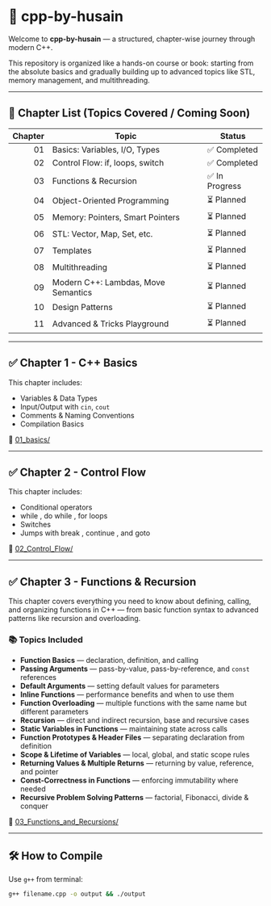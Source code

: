 # 📘 cpp-by-husain

Welcome to **cpp-by-husain** — a structured, chapter-wise journey through modern C++.

This repository is organized like a hands-on course or book: starting from the absolute basics and gradually building up to advanced topics like STL, memory management, and multithreading.

---

## 🧠 Chapter List (Topics Covered / Coming Soon)

| Chapter | Topic                        | Status       |
|--------:|------------------------------|--------------|
| 01      | Basics: Variables, I/O, Types | ✅ Completed |
| 02      | Control Flow: if, loops, switch | ✅ Completed    |
| 03      | Functions & Recursion        | ✅ In Progress     |
| 04      | Object-Oriented Programming  | ⏳ Planned     |
| 05      | Memory: Pointers, Smart Pointers | ⏳ Planned     |
| 06      | STL: Vector, Map, Set, etc.  | ⏳ Planned     |
| 07      | Templates                    | ⏳ Planned     |
| 08      | Multithreading               | ⏳ Planned     |
| 09      | Modern C++: Lambdas, Move Semantics | ⏳ Planned     |
| 10      | Design Patterns              | ⏳ Planned     |
| 11      | Advanced & Tricks Playground | ⏳ Planned     |

---

## ✅ Chapter 1 - C++ Basics

This chapter includes:
- Variables & Data Types
- Input/Output with `cin`, `cout`
- Comments & Naming Conventions
- Compilation Basics

📁 [01_basics/](./01_basics)

---

## ✅ Chapter 2 - Control Flow

This chapter includes:
- Conditional operators
- while , do while , for loops
- Switches
- Jumps with break , continue , and goto

📁 [02_Control_Flow/](./02_Control_Flow)

---
## ✅ Chapter 3 - Functions & Recursion

This chapter covers everything you need to know about defining, calling, and organizing functions in C++ — from basic function syntax to advanced patterns like recursion and overloading.  

### 📚 Topics Included  

- **Function Basics** — declaration, definition, and calling  
- **Passing Arguments** — pass-by-value, pass-by-reference, and `const` references  
- **Default Arguments** — setting default values for parameters  
- **Inline Functions** — performance benefits and when to use them  
- **Function Overloading** — multiple functions with the same name but different parameters  
- **Recursion** — direct and indirect recursion, base and recursive cases  
- **Static Variables in Functions** — maintaining state across calls  
- **Function Prototypes & Header Files** — separating declaration from definition  
- **Scope & Lifetime of Variables** — local, global, and static scope rules  
- **Returning Values & Multiple Returns** — returning by value, reference, and pointer  
- **Const-Correctness in Functions** — enforcing immutability where needed  
- **Recursive Problem Solving Patterns** — factorial, Fibonacci, divide & conquer 

📁 [03_Functions_and_Recursions/](./03_Functions_and_Recursions)

---

## 🛠️ How to Compile

Use `g++` from terminal:

```bash
g++ filename.cpp -o output && ./output
